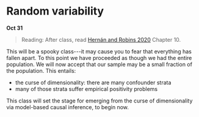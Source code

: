 
# Random variability

**Oct 31**

> Reading: After class, read [Hernán and Robins 2020](https://www.hsph.harvard.edu/miguel-hernan/causal-inference-book/) Chapter 10.

This will be a spooky class---it may cause you to fear that everything has fallen apart. To this point we have proceeded as though we had the entire population. We will now accept that our sample may be a small fraction of the population. This entails:

* the curse of dimensionality: there are many confounder strata
* many of those strata suffer empirical positivity problems

This class will set the stage for emerging from the curse of dimensionality via model-based causal inference, to begin now.
